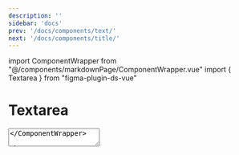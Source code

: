 ```yaml
---
description: ''
sidebar: 'docs'
prev: '/docs/components/text/'
next: '/docs/components/title/'
---
```


import ComponentWrapper from "@/components/markdownPage/ComponentWrapper.vue"
import { Textarea } from "figma-plugin-ds-vue"

# Textarea

<ComponentWrapper>
 <Textarea placeholder="Placeholder"/>
</ComponentWrapper>

### Props

| Prop          | Type            | Default/Notes                                                     |
| :------------ | :-------------- | :---------------------------------------------------------------- |
| `@input`      | `Func()`          | Handle event emitted from the component, ex: `@input={funcName}`  |
| `@change`     | `Func()`          | Handle event emitted from the component, ex: `@change={funcName}` |
| `value`       | `String/Number` | Default: `undefined`                                              |
| `placeholder` | `String`        | Default: `undefined`                                              |
| `rows`        | `Number`        | Default: `2`; Number of rows to display (textarea height)         |
| `disabled`    | `Boolean`       | Default: `false`                                                  |

### Example usage

```html
<template>
	<Textarea placeholder="Placeholder" v-model="txtModel" />
</template>

<script>
	import { Textarea } from 'figma-plugin-ds-vue'

	export default {
		data: () => ({
		    txtModel: // String || Number
	    }),
		components: {
			Textarea
		}
	}
</script>
```
